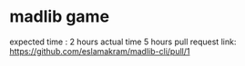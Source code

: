 # madlib game 

expected time : 2 hours
actual time 5 hours 
 pull request link: https://github.com/eslamakram/madlib-cli/pull/1